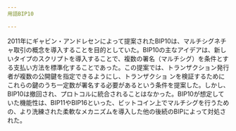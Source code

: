 ```yaml
---
用語BIP10

---
```

2011年にギャビン・アンドレセンによって提案されたBIP10は、マルチシグネチャ取引の概念を導入することを目的としていた。BIP10の主なアイデアは、新しいタイプのスクリプトを導入することで、複数の署名（マルチシグ）を条件とする支払い方法を標準化することであった。この提案では、トランザクション発行者が複数の公開鍵を指定できるようにし、トランザクショ ンを検証するためにこれらの鍵のうち一定数が署名する必要があるという条件を提案した。しかし、BIP10は撤回され、プロトコルに統合されることはなかった。BIP10が想定していた機能性は、BIP11やBIP16といった、ビットコイン上でマルチシグを行うための、より洗練された柔軟なメカニズムを導入した他の後続のBIPによって対処された。